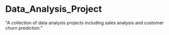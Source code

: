 # Data_Analysis_Project
 "A collection of data analysis projects including sales analysis and customer churn prediction."
